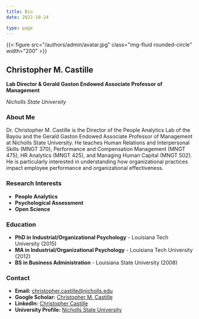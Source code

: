 ```yaml
---
title: Bio
date: 2022-10-24

type: page
---
```


{{< figure src="/authors/admin/avatar.jpg" class="img-fluid rounded-circle" width="200" >}}

## Christopher M. Castille

**Lab Director & Gerald Gaston Endowed Associate Professor of Management**

*Nicholls State University*

### About Me

Dr. Christopher M. Castille is the Director of the People Analytics Lab of the Bayou and the Gerald Gaston Endowed Associate Professor of Management at Nicholls State University. He teaches Human Relations and Interpersonal Skills (MNGT 370), Performance and Compensation Management (MNGT 475), HR Analytics (MNGT 425), and Managing Human Capital (MNGT 502). He is particularly interested in understanding how organizational practices impact employee performance and organizational effectiveness.

### Research Interests

- **People Analytics**
- **Psychological Assessment** 
- **Open Science**

### Education

- **PhD in Industrial/Organizational Psychology** - Louisiana Tech University (2015)
- **MA in Industrial/Organizational Psychology** - Louisiana Tech University (2012)
- **BS in Business Administration** - Louisiana State University (2008)

### Contact

- **Email:** [christopher.castille@nicholls.edu](mailto:christopher.castille@nicholls.edu)
- **Google Scholar:** [Christopher M. Castille](https://scholar.google.com/citations?user=vO-9e7MAAAAJ)
- **LinkedIn:** [Christopher Castille](https://www.linkedin.com/in/christopher-castille/)
- **University Profile:** [Nicholls State University](https://www.nicholls.edu/management/faculty-staff/dr-chris-castille/)